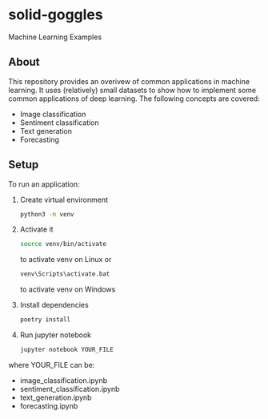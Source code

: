 # solid-goggles
Machine Learning Examples

## About
This repository provides an overivew of common applications in machine learning. It uses (relatively) small datasets to show how to implement some common applications of deep learning. The following concepts are covered:
* Image classification
* Sentiment classification
* Text generation
* Forecasting

## Setup
To run an application:

1. Create virtual environment
   ```sh
   python3 -m venv
   ```
  
2. Activate it
   ```sh
   source venv/bin/activate
   ``` 
   to activate venv on Linux or  
   ```sh
   venv\Scripts\activate.bat
   ``` 
   to activate venv on Windows
  
3. Install dependencies
   ```sh
   poetry install
   ```
  
4. Run jupyter notebook
   ```sh
   jupyter notebook YOUR_FILE
   ```

where YOUR_FILE can be:
* image_classification.ipynb
* sentiment_classification.ipynb
* text_generation.ipynb
* forecasting.ipynb
